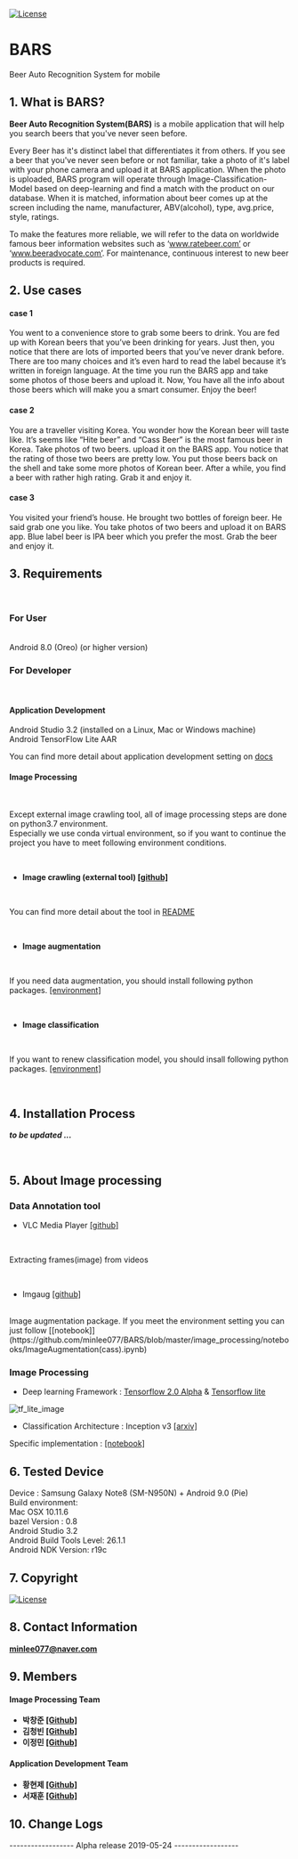 [![License](https://img.shields.io/badge/License-Apache%202.0-blue.svg)](https://opensource.org/licenses/Apache-2.0)
# BARS

 Beer Auto Recognition System for mobile


## 1. What is BARS?

<b>Beer Auto Recognition System(BARS)</b> is a mobile application that will help you search beers that you've never seen before.

Every Beer has it's distinct label that differentiates it from others. If you see a beer that you've never seen before or not familiar, take a photo of it's label with your phone camera and upload it at BARS application.
When the photo is uploaded, BARS program will operate through Image-Classification-Model based on deep-learning and find a match with the product on our database. 
When it is matched, information about beer comes up at the screen including the name, manufacturer, ABV(alcohol), type, avg.price, style, ratings.


To make the features more reliable, we will refer to the data on worldwide famous beer information websites such as ‘www.ratebeer.com’ or ‘www.beeradvocate.com’.
For maintenance, continuous interest to new beer products is required.

## 2. Use cases

#### case 1
 You went to a convenience store to grab some beers to drink. You are fed up with Korean beers that you’ve been drinking for years. Just then, you notice that there are lots of imported beers that you’ve never drank before. There are too many choices and it’s even hard to read the label because it’s written in foreign language. At the time you run the BARS app and take some photos of those beers and upload it. Now, You have all the info about those beers which will make you a smart consumer.
Enjoy the beer!

#### case 2
 You are a traveller visiting Korea. You wonder how the Korean beer will taste like. It’s seems like “Hite beer” and “Cass Beer” is the most famous beer in Korea. Take photos of two beers. upload it on the BARS app. You notice that the rating of those two beers are pretty low. You put those beers back on the shell and take some more photos of Korean beer. After a while, you find a beer with rather high rating. Grab it and enjoy it.

#### case 3
 You visited your friend’s house. He brought two bottles of foreign beer. He said grab one you like. You take photos of two beers and upload it on BARS app. Blue label beer is IPA beer which you prefer the most. Grab the beer and enjoy it.


## 3. Requirements

<br>

### For User

<br>
Android 8.0 (Oreo) (or higher version)
<br>

### For Developer

<br> 

#### Application Development

Android Studio 3.2 (installed on a Linux, Mac or Windows machine) <br>
Android TensorFlow Lite AAR<br>

You can find more detail about application development setting on [docs](https://www.tensorflow.org/lite/guide/android)
<br> 

#### Image Processing

<br>

Except external image crawling tool, all of image processing steps are done on python3.7 environment. <br>
Especially we use conda virtual environment, so if you want to continue the project you have to meet following environment conditions.

<br>

 - <b>Image crawling (external tool) [[github]](https://github.com/dmsehf804/CIC-Crawling_In_Crawling-/blob/master/README.md)</b>

<br>

You can find more detail about the tool in [README](https://github.com/dmsehf804/CIC-Crawling_In_Crawling-/blob/master/README.md)

<br>

 - <b>Image augmentation </b>

<br>

 If you need data augmentation, you should install following python packages. [[environment]](https://github.com/minlee077/BARS/blob/master/image_processing/notebooks/environments/image_augmentation_environment.yml) 

<br>

 - <b>Image classification </b>

<br>

 If you want to renew classification model, you should insall following python packages. [[environment]](https://github.com/minlee077/BARS/blob/master/image_processing/notebooks/environments/image_classification_environment.txt) 

<br>



## 4. Installation Process

***to be updated ...***

<br>

## 5. About Image processing
### Data Annotation tool

- VLC Media Player [[github]](https://github.com/videolan/vlc)
<br>

 Extracting frames(image) from videos

<br>

- Imgaug [[github]](https://github.com/aleju/imgaug-doc)

<br>
 Image augmentation package. If you meet the environment setting you can just follow [[notebook]](https://github.com/minlee077/BARS/blob/master/image_processing/notebooks/ImageAugmentation(cass).ipynb)

<br>

### Image Processing 


- Deep learning Framework : [Tensorflow 2.0 Alpha](https://www.tensorflow.org/) & [Tensorflow lite](https://www.tensorflow.org/lite)


![tf_lite_image](https://cdn-images-1.medium.com/max/1000/0*Bt9qwKDjd1xi5RDd.)


 - Classification Architecture : Inception v3 [[arxiv]](https://arxiv.org/abs/1512.00567)

 Specific implementation : [[notebook]](https://github.com/minlee077/BARS/blob/master/image_processing/notebooks/ImageClassification.ipynb)

## 6. Tested Device

Device : Samsung Galaxy Note8 (SM-N950N) + Android 9.0 (Pie) <br>
Build environment: <br>
Mac OSX 10.11.6 <br>
bazel Version : 0.8 <br>
Android Studio 3.2 <br>
Android Build Tools Level: 26.1.1<br>
Android NDK Version: r19c <br>

## 7. Copyright

[![License](https://img.shields.io/badge/License-Apache%202.0-blue.svg)](https://opensource.org/licenses/Apache-2.0)

## 8. Contact Information

<b>[minlee077@naver.com](minlee077@naver.com)</b>


## 9. Members 
<b>

#### Image Processing Team 
* 박창준 [[Github]](https://github.com/CAUOBJ)
* 김청빈 [[Github]](https://github.com/ChungbinKim)
* 이정민 [[Github]](https://github.com/minlee077)

#### Application Development Team
* 황현제 [[Github]](https://github.com/HyeonJe)
* 서재훈 [[Github]](https://github.com/Jaehooooooon)

</b>


## 10. Change Logs

------------------ Alpha release 2019-05-24 ------------------

